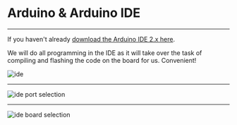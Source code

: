 # Arduino & Arduino IDE

---

If you haven't already [download the Arduino IDE 2.x here](https://www.arduino.cc/en/software).

We will do all programming in the IDE as it will take over the task of compiling and flashing the code on the board for us. Convenient!

![ide](/assets/ide-new.png)

---

![ide port selection](/assets/ide-port.png)

---

![ide board selection](/assets/ide-board.png)
